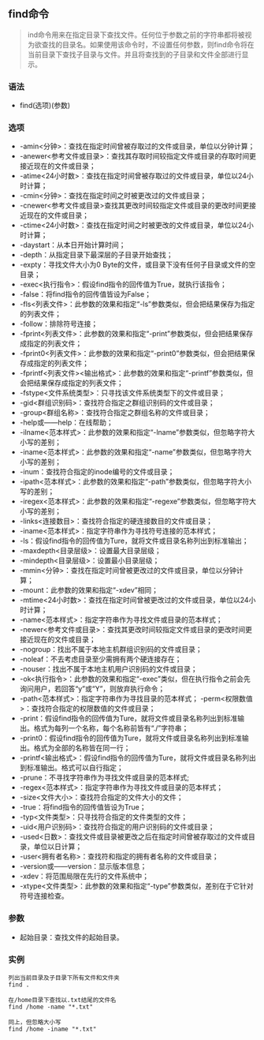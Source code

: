 ## find命令
> ind命令用来在指定目录下查找文件。任何位于参数之前的字符串都将被视为欲查找的目录名。如果使用该命令时，不设置任何参数，则find命令将在当前目录下查找子目录与文件。并且将查找到的子目录和文件全部进行显示。
  
  
### 语法
- find(选项)(参数)

### 选项
- -amin<分钟>：查找在指定时间曾被存取过的文件或目录，单位以分钟计算；
- -anewer<参考文件或目录>：查找其存取时间较指定文件或目录的存取时间更接近现在的文件或目录； 
- -atime<24小时数>：查找在指定时间曾被存取过的文件或目录，单位以24小时计算； 
- -cmin<分钟>：查找在指定时间之时被更改过的文件或目录； 
- -cnewer<参考文件或目录>查找其更改时间较指定文件或目录的更改时间更接近现在的文件或目录； 
- -ctime<24小时数>：查找在指定时间之时被更改的文件或目录，单位以24小时计算；
- -daystart：从本日开始计算时间； 
- -depth：从指定目录下最深层的子目录开始查找； 
- -expty：寻找文件大小为0 Byte的文件，或目录下没有任何子目录或文件的空目录； 
- -exec<执行指令>：假设find指令的回传值为True，就执行该指令； 
- -false：将find指令的回传值皆设为False； 
- -fls<列表文件>：此参数的效果和指定“-ls”参数类似，但会把结果保存为指定的列表文件； 
- -follow：排除符号连接； 
- -fprint<列表文件>：此参数的效果和指定“-print”参数类似，但会把结果保存成指定的列表文件； 
- -fprint0<列表文件>：此参数的效果和指定“-print0”参数类似，但会把结果保存成指定的列表文件； 
- -fprintf<列表文件><输出格式>：此参数的效果和指定“-printf”参数类似，但会把结果保存成指定的列表文件； 
- -fstype<文件系统类型>：只寻找该文件系统类型下的文件或目录； 
- -gid<群组识别码>：查找符合指定之群组识别码的文件或目录； 
- -group<群组名称>：查找符合指定之群组名称的文件或目录； 
- -help或——help：在线帮助； 
- -ilname<范本样式>：此参数的效果和指定“-lname”参数类似，但忽略字符大小写的差别； 
- -iname<范本样式>：此参数的效果和指定“-name”参数类似，但忽略字符大小写的差别； 
- -inum：查找符合指定的inode编号的文件或目录； 
- -ipath<范本样式>：此参数的效果和指定“-path”参数类似，但忽略字符大小写的差别； 
- -iregex<范本样式>：此参数的效果和指定“-regexe”参数类似，但忽略字符大小写的差别； 
- -links<连接数目>：查找符合指定的硬连接数目的文件或目录； 
- -iname<范本样式>：指定字符串作为寻找符号连接的范本样式； 
- -ls：假设find指令的回传值为Ture，就将文件或目录名称列出到标准输出； 
- -maxdepth<目录层级>：设置最大目录层级； 
- -mindepth<目录层级>：设置最小目录层级； 
- -mmin<分钟>：查找在指定时间曾被更改过的文件或目录，单位以分钟计算； 
- -mount：此参数的效果和指定“-xdev”相同； 
- -mtime<24小时数>：查找在指定时间曾被更改过的文件或目录，单位以24小时计算； 
- -name<范本样式>：指定字符串作为寻找文件或目录的范本样式； 
- -newer<参考文件或目录>：查找其更改时间较指定文件或目录的更改时间更接近现在的文件或目录； 
- -nogroup：找出不属于本地主机群组识别码的文件或目录； 
- -noleaf：不去考虑目录至少需拥有两个硬连接存在； 
- -nouser：找出不属于本地主机用户识别码的文件或目录； 
- -ok<执行指令>：此参数的效果和指定“-exec”类似，但在执行指令之前会先询问用户，若回答“y”或“Y”，则放弃执行命令；
- -path<范本样式>：指定字符串作为寻找目录的范本样式； -perm<权限数值>：查找符合指定的权限数值的文件或目录； 
- -print：假设find指令的回传值为Ture，就将文件或目录名称列出到标准输出。格式为每列一个名称，每个名称前皆有“./”字符串； 
- -print0：假设find指令的回传值为Ture，就将文件或目录名称列出到标准输出。格式为全部的名称皆在同一行； 
- -printf<输出格式>：假设find指令的回传值为Ture，就将文件或目录名称列出到标准输出。格式可以自行指定； 
- -prune：不寻找字符串作为寻找文件或目录的范本样式; 
- -regex<范本样式>：指定字符串作为寻找文件或目录的范本样式； 
- -size<文件大小>：查找符合指定的文件大小的文件； 
- -true：将find指令的回传值皆设为True； 
- -typ<文件类型>：只寻找符合指定的文件类型的文件； 
- -uid<用户识别码>：查找符合指定的用户识别码的文件或目录； 
- -used<日数>：查找文件或目录被更改之后在指定时间曾被存取过的文件或目录，单位以日计算； 
- -user<拥有者名称>：查找符和指定的拥有者名称的文件或目录； 
- -version或——version：显示版本信息；
- -xdev：将范围局限在先行的文件系统中；
- -xtype<文件类型>：此参数的效果和指定“-type”参数类似，差别在于它针对符号连接检查。

### 参数   
- 起始目录：查找文件的起始目录。
  
### 实例
```shell
列出当前目录及子目录下所有文件和文件夹
find .

在/home目录下查找以.txt结尾的文件名
find /home -name "*.txt"

同上，但忽略大小写
find /home -iname "*.txt"



```
    